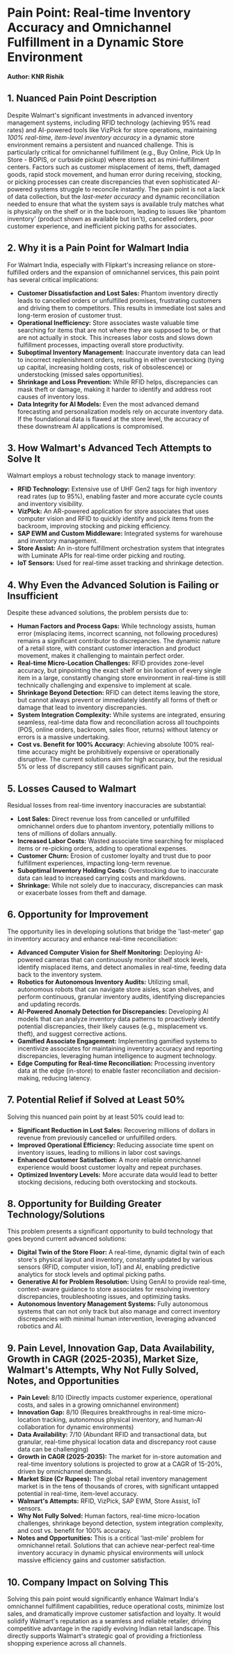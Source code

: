 # Pain Point: Real-time Inventory Accuracy and Omnichannel Fulfillment in a Dynamic Store Environment

**Author: KNR Rishik**

## 1. Nuanced Pain Point Description

Despite Walmart's significant investments in advanced inventory management systems, including RFID technology (achieving 95% read rates) and AI-powered tools like VizPick for store operations, maintaining *100% real-time, item-level inventory accuracy* in a dynamic store environment remains a persistent and nuanced challenge. This is particularly critical for omnichannel fulfillment (e.g., Buy Online, Pick Up In Store - BOPIS, or curbside pickup) where stores act as mini-fulfillment centers. Factors such as customer misplacement of items, theft, damaged goods, rapid stock movement, and human error during receiving, stocking, or picking processes can create discrepancies that even sophisticated AI-powered systems struggle to reconcile instantly. The pain point is not a lack of data collection, but the *last-meter accuracy* and dynamic reconciliation needed to ensure that what the system says is available truly matches what is physically on the shelf or in the backroom, leading to issues like 'phantom inventory' (product shown as available but isn't), cancelled orders, poor customer experience, and inefficient picking paths for associates.

## 2. Why it is a Pain Point for Walmart India

For Walmart India, especially with Flipkart's increasing reliance on store-fulfilled orders and the expansion of omnichannel services, this pain point has several critical implications:

*   **Customer Dissatisfaction and Lost Sales:** Phantom inventory directly leads to cancelled orders or unfulfilled promises, frustrating customers and driving them to competitors. This results in immediate lost sales and long-term erosion of customer trust.
*   **Operational Inefficiency:** Store associates waste valuable time searching for items that are not where they are supposed to be, or that are not actually in stock. This increases labor costs and slows down fulfillment processes, impacting overall store productivity.
*   **Suboptimal Inventory Management:** Inaccurate inventory data can lead to incorrect replenishment orders, resulting in either overstocking (tying up capital, increasing holding costs, risk of obsolescence) or understocking (missed sales opportunities).
*   **Shrinkage and Loss Prevention:** While RFID helps, discrepancies can mask theft or damage, making it harder to identify and address root causes of inventory loss.
*   **Data Integrity for AI Models:** Even the most advanced demand forecasting and personalization models rely on accurate inventory data. If the foundational data is flawed at the store level, the accuracy of these downstream AI applications is compromised.

## 3. How Walmart's Advanced Tech Attempts to Solve It

Walmart employs a robust technology stack to manage inventory:

*   **RFID Technology:** Extensive use of UHF Gen2 tags for high inventory read rates (up to 95%), enabling faster and more accurate cycle counts and inventory visibility.
*   **VizPick:** An AR-powered application for store associates that uses computer vision and RFID to quickly identify and pick items from the backroom, improving stocking and picking efficiency.
*   **SAP EWM and Custom Middleware:** Integrated systems for warehouse and inventory management.
*   **Store Assist:** An in-store fulfillment orchestration system that integrates with Luminate APIs for real-time order picking and routing.
*   **IoT Sensors:** Used for real-time asset tracking and shrinkage detection.

## 4. Why Even the Advanced Solution is Failing or Insufficient

Despite these advanced solutions, the problem persists due to:

*   **Human Factors and Process Gaps:** While technology assists, human error (misplacing items, incorrect scanning, not following procedures) remains a significant contributor to discrepancies. The dynamic nature of a retail store, with constant customer interaction and product movement, makes it challenging to maintain perfect order.
*   **Real-time Micro-Location Challenges:** RFID provides zone-level accuracy, but pinpointing the exact shelf or bin location of every single item in a large, constantly changing store environment in real-time is still technically challenging and expensive to implement at scale.
*   **Shrinkage Beyond Detection:** RFID can detect items leaving the store, but cannot always prevent or immediately identify all forms of theft or damage that lead to inventory discrepancies.
*   **System Integration Complexity:** While systems are integrated, ensuring seamless, real-time data flow and reconciliation across all touchpoints (POS, online orders, backroom, sales floor, returns) without latency or errors is a massive undertaking.
*   **Cost vs. Benefit for 100% Accuracy:** Achieving absolute 100% real-time accuracy might be prohibitively expensive or operationally disruptive. The current solutions aim for high accuracy, but the residual 5% or less of discrepancy still causes significant pain.

## 5. Losses Caused to Walmart

Residual losses from real-time inventory inaccuracies are substantial:

*   **Lost Sales:** Direct revenue loss from cancelled or unfulfilled omnichannel orders due to phantom inventory, potentially millions to tens of millions of dollars annually.
*   **Increased Labor Costs:** Wasted associate time searching for misplaced items or re-picking orders, adding to operational expenses.
*   **Customer Churn:** Erosion of customer loyalty and trust due to poor fulfillment experiences, impacting long-term revenue.
*   **Suboptimal Inventory Holding Costs:** Overstocking due to inaccurate data can lead to increased carrying costs and markdowns.
*   **Shrinkage:** While not solely due to inaccuracy, discrepancies can mask or exacerbate losses from theft and damage.

## 6. Opportunity for Improvement

The opportunity lies in developing solutions that bridge the 'last-meter' gap in inventory accuracy and enhance real-time reconciliation:

*   **Advanced Computer Vision for Shelf Monitoring:** Deploying AI-powered cameras that can continuously monitor shelf stock levels, identify misplaced items, and detect anomalies in real-time, feeding data back to the inventory system.
*   **Robotics for Autonomous Inventory Audits:** Utilizing small, autonomous robots that can navigate store aisles, scan shelves, and perform continuous, granular inventory audits, identifying discrepancies and updating records.
*   **AI-Powered Anomaly Detection for Discrepancies:** Developing AI models that can analyze inventory data patterns to proactively identify potential discrepancies, their likely causes (e.g., misplacement vs. theft), and suggest corrective actions.
*   **Gamified Associate Engagement:** Implementing gamified systems to incentivize associates for maintaining inventory accuracy and reporting discrepancies, leveraging human intelligence to augment technology.
*   **Edge Computing for Real-time Reconciliation:** Processing inventory data at the edge (in-store) to enable faster reconciliation and decision-making, reducing latency.

## 7. Potential Relief if Solved at Least 50%

Solving this nuanced pain point by at least 50% could lead to:

*   **Significant Reduction in Lost Sales:** Recovering millions of dollars in revenue from previously cancelled or unfulfilled orders.
*   **Improved Operational Efficiency:** Reducing associate time spent on inventory issues, leading to millions in labor cost savings.
*   **Enhanced Customer Satisfaction:** A more reliable omnichannel experience would boost customer loyalty and repeat purchases.
*   **Optimized Inventory Levels:** More accurate data would lead to better stocking decisions, reducing both overstocking and stockouts.

## 8. Opportunity for Building Greater Technology/Solutions

This problem presents a significant opportunity to build technology that goes beyond current advanced solutions:

*   **Digital Twin of the Store Floor:** A real-time, dynamic digital twin of each store's physical layout and inventory, constantly updated by various sensors (RFID, computer vision, IoT) and AI, enabling predictive analytics for stock levels and optimal picking paths.
*   **Generative AI for Problem Resolution:** Using GenAI to provide real-time, context-aware guidance to store associates for resolving inventory discrepancies, troubleshooting issues, and optimizing tasks.
*   **Autonomous Inventory Management Systems:** Fully autonomous systems that can not only track but also manage and correct inventory discrepancies with minimal human intervention, leveraging advanced robotics and AI.

## 9. Pain Level, Innovation Gap, Data Availability, Growth in CAGR (2025-2035), Market Size, Walmart's Attempts, Why Not Fully Solved, Notes, and Opportunities

*   **Pain Level:** 8/10 (Directly impacts customer experience, operational costs, and sales in a growing omnichannel environment)
*   **Innovation Gap:** 8/10 (Requires breakthroughs in real-time micro-location tracking, autonomous physical inventory, and human-AI collaboration for dynamic environments)
*   **Data Availability:** 7/10 (Abundant RFID and transactional data, but granular, real-time physical location data and discrepancy root cause data can be challenging)
*   **Growth in CAGR (2025-2035):** The market for in-store automation and real-time inventory solutions is projected to grow at a CAGR of 15-20%, driven by omnichannel demands.
*   **Market Size (Cr Rupees):** The global retail inventory management market is in the tens of thousands of crores, with significant untapped potential in real-time, item-level accuracy.
*   **Walmart's Attempts:** RFID, VizPick, SAP EWM, Store Assist, IoT sensors.
*   **Why Not Fully Solved:** Human factors, real-time micro-location challenges, shrinkage beyond detection, system integration complexity, and cost vs. benefit for 100% accuracy.
*   **Notes and Opportunities:** This is a critical 'last-mile' problem for omnichannel retail. Solutions that can achieve near-perfect real-time inventory accuracy in dynamic physical environments will unlock massive efficiency gains and customer satisfaction.

## 10. Company Impact on Solving This

Solving this pain point would significantly enhance Walmart India's omnichannel fulfillment capabilities, reduce operational costs, minimize lost sales, and dramatically improve customer satisfaction and loyalty. It would solidify Walmart's reputation as a seamless and reliable retailer, driving competitive advantage in the rapidly evolving Indian retail landscape. This directly supports Walmart's strategic goal of providing a frictionless shopping experience across all channels.

